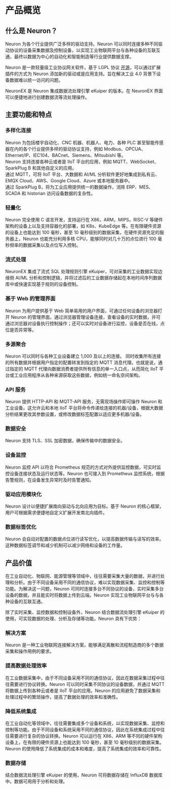 # 产品概览

## 什么是 Neuron？

Neuron 为各个行业提供广泛多样的驱动支持。Neuron 可以同时连接多种不同驱动协议的设备采集数据及控制设备，以实现工业物联网平台与各种设备的互联互通，最终以数据为中心的自动化和智能制造等行业提供数据支撑。

Neuron 是一款轻量级工业协议网关软件，基于 LGPL 协议 [开源](https://github.com/emqx/neuron)，可以通过扩展插件的方式为 Neuron 添加新的驱动或是应用支持。旨在解决工业 4.0 背景下设备数据难以统一访问的问题。

NeuronEX 是 Neuron 集成数据流处理引擎 eKuiper 的版本。在 NeuronEX 界面可以便捷地进行创建数据流等流处理操作。

## 主要功能和特点

### 多样化连接

Neuron 为包括楼宇自动化、CNC 机器、机器人、电力、各种 PLC 甚至智能传感器在内的各个行业提供多样的驱动协议支持，例如 Modbus、OPCUA、Ethernet/IP、IEC104、BACnet、Siemens、Mitsubishi 等。</br>
Neuron 支持连接各种云或者是 IIoT 平台的应用，例如 MQTT、WebSocket、SparkPlug B 和其他自定义的应用。</br>
通过 MQTT，可将 IIoT 平台、大数据和 AI/ML 分析软件更好地集成到私有云、EMQX Cloud、AWS、Google Cloud、Azure 或本地服务器中。</br>
通过 SparkPlug B，将为工业应用提供统一的数据操作，消除 ERP、MES、SCADA 和 historian 访问设备数据的复杂性。

### 轻量化

Neuron 完全使用 C 语言开发，支持运行在 X86，ARM，MIPS，RISC-V 等硬件架构的设备上以及支持容器化的部署，如 K8s、KubeEdge 等。在有限硬件资源的设备上也能达到 100 毫秒，甚至 10 毫秒级别的数据采集，在硬件资源充足的服务器上，Neuron 也能充分利用多核 CPU，能够同时对几十万的点位进行 100 毫秒频率的数据采集以及点位写入控制。

### 流式处理

NeuronEX 集成了流式 SQL 处理规则引擎 eKuiper，可对采集的工业数据实现边缘侧 AI/ML 分析和控制逻辑，并将过滤后的工业数据存储起在本地时间序列数据库中或快速实现基于规则的设备控制。

### 基于 Web 的管理界面

Neuron 为用户提供基于 Web 简单易用的用户界面，可通过任何设备的浏览器打开 Neuron 的管理界面，通过浏览器管理设备连接，查看设备的实时数据，并可通过浏览器对设备执行控制操作；还可以实时对设备进行监控，设备是否在线，点位是否异常等。 

### 多源聚合

Neuron 可以同时与各种工业设备建立 1,000 及以上的连接。 同时收集所有连接的所有数据并根据用户指定的配置转发到指定的 MQTT 消息代理。也就是说，通过指定的 MQTT 代理向数据消费者提供所有信息的单一入口点，从而简化 IIoT 平台或工业应用程序从各种来源获取这些数据，例如统一命名空间架构。

### API 服务

Neuron 提供 HTTP-API 和 MQTT-API 服务，无需现场操作即可操作 Neuron 和工业设备。这允许云和本地 IIoT 平台将命令传递给连接的机器/设备，根据大数据分析结果更改其参数设置，或修改数据标签配置以适应更多机器/设备。

### 数据安全

Neuron 支持 TLS、SSL 加密数据，确保传输中的数据安全。

### 设备监控

Neuron 监控 API 以符合 Prometheus 规范的方式对外提供监控数据，可实时监控设备连接状态及运行状态等。Neuron 也可接入到 Prometheus 监控系统，根据告警规则，在设备发生异常时及时告警通知。

### 驱动应用模块化

Neuron 设计以便捷扩展南向驱动与北向应用为目标。基于 Neuron 的核心框架，用户可根据需求便捷地自定义扩展开发南北向插件。

### 数据标签优化

Neuron 会自动对配置的数据点位进行读写优化，以提高数据传输与读写的效率。这种数据标签调节和减少机制可以减少网络和设备的工作量。

## 产品价值

在工业自动化、物联网、能源管理等领域中，往往需要采集大量的数据，并进行处理和分析。由于不同设备采用不同的通信协议，难以实现数据采集、监控和控制等功能。为解决这一问题，Neuron 可同时连接多台不同协议的设备，实时采集多台设备的数据，并且能实时将数据上传到云端。Neuron 实现工业物联网平台与与各种设备的互联互通。

除了实时采集、监控数据和控制设备外，Neuron 结合数据流处理引擎 eKuiper 的使用，可实现数据的处理、分析及存储等功能。Neuron 具有下优势： 

### 解决方案

Neuron 是一种工业物联网连接解决方案，能够满足离散和流程制造商的多个数据采集和操作用例的要求。

### 提高数据处理效率

在工业数据采集中，由于不同设备采用不同的通信协议，因此在数据采集过程中往往需要进行协议转换。Neuron 可以同时采集不同协议的设备数据，并通过 MQTT 将数据上传到各种云或者是 IIoT 平台的应用。Neuron 的应用避免了数据采集和处理过程中的繁琐操作，提高了数据处理的效率和准确性。

### 降低系统集成

在工业自动化等领域中，往往需要集成多个设备和系统，以实现数据采集、监控和控制等功能。由于不同设备和系统采用不同的通信协议，因此在系统集成过程中往往需要进行复杂的协议转换。Neuron 可以运行在 X86、ARM 等不同的硬件架构设备上，在有限的硬件资源上也能达到 100 毫秒，甚至 10 毫秒级别的数据采集。Neuron 的使用降低了系统集成的成本和难度，提高了系统集成的效率和可靠性。

### 数据存储

结合数据流处理引擎 eKuiper 的使用，Neuron 可将数据存储在 InfluxDB 数据库中。数据可用用于分析和处理。

